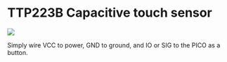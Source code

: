 # TTP223B Capacitive touch sensor

![](/home/arielc/Documents/school/emergentObjectsDir/emergentobjects/parts/cattouch_sensor.jpg)



Simply wire VCC to power, GND to ground, and IO or SIG to the PICO as a button.
